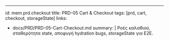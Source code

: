 ---
id: mem.prd.checkout
title: PRD-05 Cart & Checkout
tags: [prd, cart, checkout, storageState]
links:
  - docs/PRD/PRD-05-Cart-Checkout.md
summary: |
  Ροές καλαθιού, σταθερότητα state, αποφυγή hydration bugs, storageState για E2E.